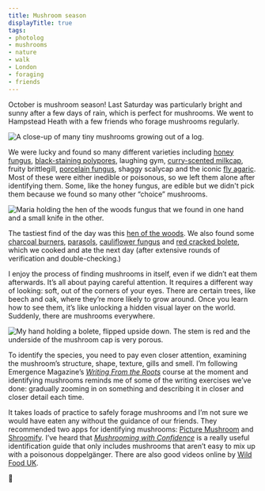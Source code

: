 ```yaml
---
title: Mushroom season
displayTitle: true
tags: 
- photolog
- mushrooms
- nature
- walk
- London
- foraging
- friends
---
```


October is mushroom season! Last Saturday was particularly bright and sunny after a few days of rain, which is perfect for mushrooms. We went to Hampstead Heath with a few friends who forage mushrooms regularly.

![A close-up of many tiny mushrooms growing out of a log.](https://d2w9rnfcy7mm78.cloudfront.net/18739225/original_44e16393eabdfbc135d2c034220058a9.jpg?1667059188?bc=0)

We were lucky and found so many different varieties including [honey fungus](https://www.wildfooduk.com/mushroom-guide/honey-fungus/), [black-staining polypores](https://www.mushroomknowhow.com/black-staining-polypore/), laughing gym, [curry-scented milkcap](https://www.wildfooduk.com/mushroom-guide/curry-scented-milkcap/), fruity brittlegill, [porcelain fungus](https://www.wildfooduk.com/mushroom-guide/porcelain-fungus/), shaggy scalycap and the iconic [fly agaric](https://www.woodlandtrust.org.uk/trees-woods-and-wildlife/fungi-and-lichens/fly-agaric/). Most of these were either inedible or poisonous, so we left them alone after identifying them. Some, like the honey fungus, are edible but we didn't pick them because we found so many other “choice” mushrooms.

![Maria holding the hen of the woods fungus that we found in one hand and a small knife in the other.](https://d2w9rnfcy7mm78.cloudfront.net/18739224/original_484b5088527c7f0784a40e0d352591fa.jpg?1667059188?bc=0)

The tastiest find of the day was this [hen of the woods](https://www.wildfooduk.com/mushroom-guide/hen-of-the-woods/). We also found some [charcoal burners](https://www.wildfooduk.com/mushroom-guide/charcoal-burner/), [parasols](https://www.wildfooduk.com/mushroom-guide/parasol/), [cauliflower fungus](https://www.wildfooduk.com/mushroom-guide/cauliflower-fungus/) and [red cracked bolete](https://www.wildfooduk.com/mushroom-guide/red-cracked-bolete/), which we cooked and ate the next day (after extensive rounds of verification and double-checking.)

I enjoy the process of finding mushrooms in itself, even if we didn’t eat them afterwards. It’s all about paying careful attention. It requires a different way of looking: soft, out of the corners of your eyes. There are certain trees, like beech and oak, where they’re more likely to grow around.  Once you learn how to see them, it’s like unlocking a hidden visual layer on the world. Suddenly, there are mushrooms everywhere.

![My hand holding a bolete, flipped upside down. The stem is red and the underside of the mushroom cap is very porous.](https://d2w9rnfcy7mm78.cloudfront.net/18739226/original_27306ef15f5c5801059dc3763350ff93.jpg?1667059188?bc=0)

To identify the species, you need to pay even closer attention, examining the mushroom’s structure, shape, texture, gills and smell. I’m following Emergence Magazine’s [*Writing From the Roots*](https://emergencemagazine.org/event/writing-from-the-roots-part-ii/) course at the moment and identifying mushrooms reminds me of some of the writing exercises we’ve done: gradually zooming in on something and describing it in closer and closer detail each time.

It takes loads of practice to safely forage mushrooms and I’m not sure we would have eaten any without the guidance of our friends. They recommended two apps for identifying mushrooms: [Picture Mushroom](https://apps.apple.com/gb/app/picture-mushroom-mushroom-id/id1474578078) and [Shroomify](https://apps.apple.com/gb/app/shroomify-mushroom-id/id1490594715). I’ve heard that [*Mushrooming with Confidence*](https://www.waterstones.com/book/mushrooming-with-confidence/alexander-schwab/9781620871959) is a really useful identification guide that only includes mushrooms that aren’t easy to mix up with a poisonous doppelgänger. There are also good videos online by [Wild Food UK](https://www.youtube.com/channel/UCO6CqGDjDyzsPpDnoRU5pjg).

🍄